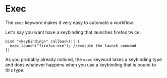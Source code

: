 # Exec

The `exec` keyword makes it very easy to automate a workflow.

Let's say you want have a keybinding that launches firefox twice.

```nog
bind "<keybinding>" callback(|| {
  exec launch("firefox.exe"); //execute the launch command
})
```

As you probably already noticed, the `exec` keyword takes a keybinding type and does whatever happens when you use a keybinding that is bound to this type.
